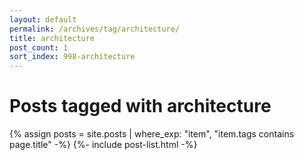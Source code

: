 ```yaml
---
layout: default
permalink: /archives/tag/architecture/
title: architecture
post_count: 1
sort_index: 998-architecture
---
```

<h1 class="page-heading">Posts tagged with architecture</h1>
{% assign posts = site.posts | where_exp: "item", "item.tags contains page.title" -%}
{%- include post-list.html -%}
